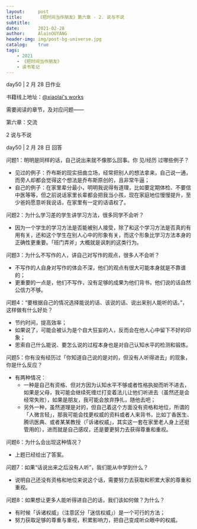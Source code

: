 ```yaml
---
layout:     post
title:      《把时间当作朋友》第六章 - 2. 说与不说
subtitle:   
date:       2021-02-28
author:     AlainOUYANG
header-img: img/post-bg-universe.jpg
catalog:    true
tags:
    - 2021
    - 《把时间当作朋友》
    - 读书笔记
---
```


<!-- # 《把时间当作朋友》第六章 - 2. 说与不说 -->

day50 \| 2 月 28 日作业

书籍线上地址：[@xiaolai's works](http://lixiaolai.com/#/befriending-time/)

需要阅读的章节，及对应问题——

第六章：交流

2 说与不说

day50 \| 2 月 28 日 回答

问题1：明明是同样的话，自己说出来就不像那么回事。你 见/经历 过哪些例子？

- 见过的例子：乔布斯的现实扭曲立场，经常把别人的想法拿来，自己说一通，而旁人却都会觉得这个想法是乔布斯原创的，且非常牛逼；
- 自己的例子：在家里辈分最小，明明我说得有道理，比如要定期体检、不要信中医等等，但之前说话家里长辈都会把我当小孩，现在家庭地位慢慢提升，至少爸妈愿意听我说话，在家里有一定的话语权了。

问题2：为什么学习差的学生讲学习方法，很多同学不会听？

- 因为一个学生的学习方法是否能被别人接受，除了和这个学习方法是否真的有用有关，还和这个学生在别人心中的形象有关，而这个形象比学习方法本身的正确性更重要。「班门弄斧」大概就是讽刺的这类行为。

问题3：为什么不写作的人，讲自己对写作的观点，很多人不会听？

- 不写作的人自身对写作的体会不深，他们的观点有很大可能本身就是不靠谱的；
- 更重要的一点是，他们不写作，没有足够的成果为他们背书，他们说的话自然公信力不够。

问题4：“要根据自己的情况选择能说的话、该说的话、说出来别人能听的话。”，这样做有什么好处？

- 节约时间，提高效率；
- 如果说了，可能会被认为是个自大狂妄的人，反而会在他人心中留下不好的印象；
- 思索自己什么能说、要怎么说的过程本身也是对自己认知水平的检测和锻炼。

问题5：你有没有经历过「你知道自己说的是对的，但没有人听得进去」的现象，你是什么反应？

- 有两种情况：
  - 一种是自己有资格、但对方因为认知水平不够或者性格执拗而听不进去，如果是父母，我可能会继续死缠烂打变着法儿让他们听进去（虽然还是会经常失败），如果是朋友，我可能会放弃挣扎，随他去吧；
  - 另外一种，虽然道理是对的，但自己着这个方面没有资格和地位，所谓的「人微言轻」，那我可能会找更权威的资料或者人来背书，比如丁香医生、腾讯医典、或者某某教授（「诉诸权威」，其实这一套在家里老人身上还挺管用的），进而就是自己感叹，还是要更努力去获得尊重和重视。

问题6：为什么会出现这种情况？

- 上题已经给出了答案。

问题7：如果“话说出来之后没有人听”，我们能从中学到什么？

- 说明自己还没有资格和地位来说这个话，需要努力去获取和积累大家的尊重和重视。

问题8：如果想让更多人能听得进自己的话，我们该如何做？为什么？

- 有时候「诉诸权威」（注意区分「迷信权威」）是一个可行的方法；
- 努力获取足够的尊重与重视，积累影响力，把自己变成听众眼中的权威。
